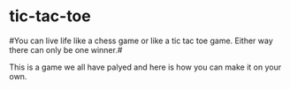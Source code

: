 # tic-tac-toe

#You can live life like a chess game or like a tic tac toe game. Either way there can only be one winner.#

This is a game we all have palyed and here is how you can make it on your own.

